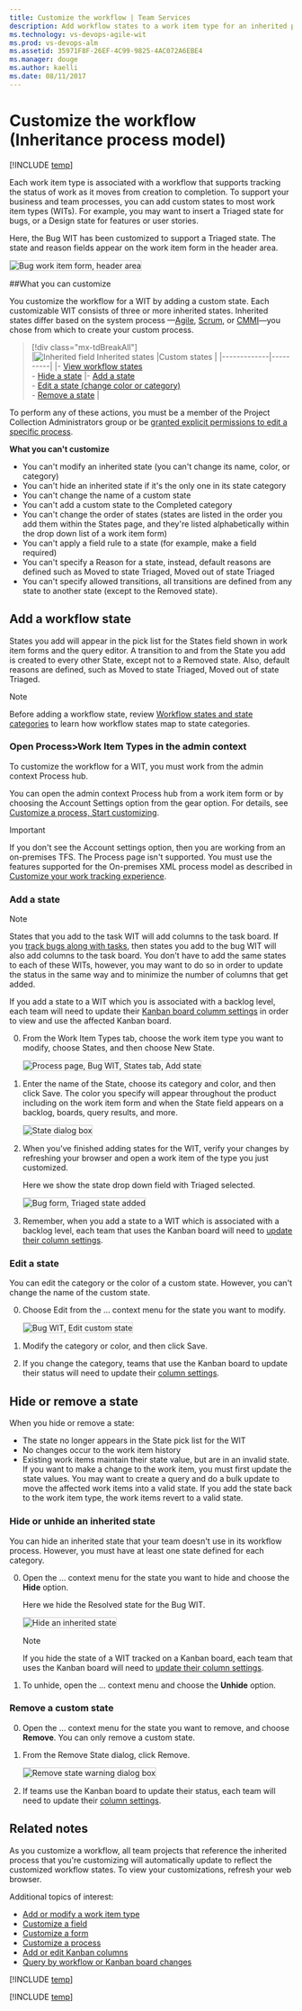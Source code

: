 ```yaml
---
title: Customize the workflow | Team Services    
description: Add workflow states to a work item type for an inherited process for Visual Studio Team Services (VSTS)   
ms.technology: vs-devops-agile-wit
ms.prod: vs-devops-alm
ms.assetid: 35971F8F-26EF-4C99-9825-4AC072A6EBE4  
ms.manager: douge
ms.author: kaelli
ms.date: 08/11/2017 
---
```


# Customize the workflow (Inheritance process model)   

[!INCLUDE [temp](../_shared/process-feature-availability.md)]

Each work item type is associated with a workflow that supports tracking the status of work as it moves from creation to completion. To support your business and team processes, you can add custom states to most work item types (WITs). For example, you may want to insert a Triaged state for bugs, or a Design state for features or user stories. 

Here, the Bug WIT has been customized to support a Triaged state. The state and reason fields appear on the work item form in the header area.

<img src="_img/cust-workflow-form-triage-header.png" alt="Bug work item form, header area" style="border: 1px solid #CCCCCC;" /> 

##What you can customize   

You customize the workflow for a WIT by adding a custom state. Each customizable WIT consists of three or more inherited states. Inherited states differ based on the system process &mdash;[Agile](../guidance/agile-process.md), [Scrum](../guidance/scrum-process.md), or [CMMI](../guidance/cmmi-process.md)&mdash;you chose from which to create your custom process. 

> [!div class="mx-tdBreakAll"]  
> |![Inherited field](_img/inherited-icon.png) Inherited states |Custom states |
> |-------------|----------|
> |- [View workflow states](#hide-state)<br/>- [Hide a state](#hide-state) |- [Add a state](#add-states)<br/>- [Edit a state (change color or category)](#edit-state)<br/>- [Remove a state](customize-process-workflow.md#remove-state) |  

To perform any of these actions, you must be a member of the Project Collection Administrators group or be [granted explicit permissions to edit a specific process](manage-process.md#process-permissions).  

**What you can't customize**  
- You can't modify an inherited state (you can't change its name, color, or category)
- You can't hide an inherited state if it's the only one in its state category    
- You can't change the name of a custom state 
- You can't add a custom state to the Completed category
- You can't change the order of states (states are listed in the order you add them within the States page, and they're listed  alphabetically within the drop down list of a work item form)  
- You can't apply a field rule to a state (for example, make a field required)
- You can't specify a Reason for a state, instead, default reasons are defined such as Moved to state Triaged, Moved out of state Triaged 
- You can't specify allowed transitions, all transitions are defined from any state to another state (except to the Removed state).  


<a id="states">  </a>
## Add a workflow state   

States you add will appear in the pick list for the States field shown in work item forms and the query editor. A transition to and from the State you add is created to every other State, except not to a Removed state. Also, default reasons are defined, such as Moved to state Triaged, Moved out of state Triaged.

>[!NOTE]  
>Before adding a workflow state, review [Workflow states and state categories](../concepts/workflow-and-state-categories.md) to learn how workflow states map to state categories. 

<a id="open-process-wit">  </a>
### Open Process>Work Item Types in the admin context

To customize the workflow for a WIT, you must work from the admin context Process hub. 

You can open the admin context Process hub from a work item form or by choosing the Account Settings option from the gear option. For details, see [Customize a process, Start customizing](customize-process.md#start-customizing).

>[!IMPORTANT]  
>If you don't see the Account settings option, then you are working from an on-premises TFS. The Process page isn't supported. You must use the features supported for the On-premises XML process model as described in [Customize your work tracking experience](../customize/customize-work.md).
	
<a id="add-states"></a>
### Add a state 

>[!NOTE]  
>States that you add to the task WIT will add columns to the task board. If you [track bugs along with tasks](../customize/show-bugs-on-backlog.md), then states you add to the bug WIT will also add columns to the task board. You don't have to add the same states to each of these WITs, however, you may want to do so in order to  update the status in the same way and to minimize the number of columns that get added.  
>
>If you add a state to a WIT which you is associated with a backlog level, each team will need to update their [Kanban board columm settings](../kanban/add-columns.md) in order to view and use the affected Kanban board.  

0. From the Work Item Types tab, choose the work item type you want to modify, choose States, and then choose New State.    

	<img src="_img/cpworkflow-add-state.png" alt="Process page, Bug WIT, States tab, Add state" style="border: 1px solid #CCCCCC;" />  

0. Enter the name of the State, choose its category and color, and then click Save. The color you specify will appear throughout the product including on the work item form and when the State field appears on a backlog, boards, query results, and more.  

	<img src="_img/cpw-new-state-triaged.png" alt="State dialog box" style="border: 1px solid #CCCCCC;" />  
	
0. When you've finished adding states for the WIT, verify your changes by refreshing your browser and open a work item of the type you just customized. 

	Here we show the state drop down field with Triaged selected. 

	<img src="_img/cpw-added-triage-state-in-form.png" alt="Bug form, Triaged state added" style="border: 1px solid #CCCCCC;" /> 

0. Remember, when you add a state to a WIT which is associated with a backlog level, each team that uses the Kanban board will need to [update their column settings](../kanban/add-columns.md).

<a id="edit-state"></a>
### Edit a state

You can edit the category or the color of a custom state. However, you can't change the name of the custom state. 

0. Choose Edit from the &hellip; context menu for the state you want to modify.  
  
	<img src="_img/cpworkflow-edit-state.png" alt="Bug WIT, Edit custom state" style="border: 1px solid #CCCCCC;" /> 

0. Modify the category or color, and then click Save. 

0. If you change the category, teams that use the Kanban board to update their status will need to update their [column settings](../kanban/add-columns.md).    
 
<a id="remove-state"></a>
## Hide or remove a state

When you hide or remove a state:  
- The state no longer appears in the State pick list for the WIT
- No changes occur to the work item history     
- Existing work items maintain their state value, but are in an invalid state. If you want to make a change to the work item, you must first update the state values. You may want to create a query and do a bulk update to move the affected work items into a valid state. If you add the state back to the work item type, the work items revert to a valid state.  
 

<a id="hide-state"></a>
### Hide or unhide an inherited state 

You can hide an inherited state that your team doesn't use in its workflow process. However, you must have at least one state defined for each category. 

0. Open the &hellip; context menu for the state you want to hide and choose the **Hide** option. 

	Here we hide the Resolved state for the Bug WIT. 

	<img src="_img/cpworkflow-hide-state.png" alt="Hide an inherited state" style="border: 1px solid #CCCCCC;" /> 

	>[!NOTE]  
	>If you hide the state of a WIT tracked on a Kanban board, each team  that uses the Kanban board will need to [update their column settings](../kanban/add-columns.md).

0. To unhide, open the &hellip; context menu and choose the **Unhide** option.  
 

<a id="remove-state"></a>
### Remove a custom state 
0. Open the &hellip; context menu for the state you want to remove, and choose **Remove**. You can only remove a custom state.     

0. From the Remove State dialog, click Remove.   

	<img src="_img/workflow-remove-state-warning.png" alt="Remove state warning dialog box" style="border: 1px solid #CCCCCC;" />  

0.  If teams use the Kanban board to update their status, each team will need to update their [column settings](../kanban/add-columns.md).    
 

## Related notes  

As you customize a workflow, all team projects that reference the inherited process that you're customizing will automatically update to reflect the customized workflow states. To view your customizations, refresh your web browser.  

Additional topics of interest:  

- [Add or modify a work item type](customize-process-wit.md)
- [Customize a field](customize-process-field.md)  
- [Customize a form](customize-process-form.md)
- [Customize a process](customize-process-field.md) 
- [Add or edit Kanban columns](../kanban/add-columns.md)  
- [Query by workflow or Kanban board changes](../track/query-by-workflow-changes.md)    

[!INCLUDE [temp](../_shared/help-support-shared.md)]

[!INCLUDE [temp](../_shared/custom-help.md)]

<!---
UPDATE CONTENT FOR THIS FWLINK: http://go.microsoft.com/fwlink/?LinkId=286303. 

Requested and Accepted States - Code Review Request and Code Review Response  

Rules governing States 
All work item types need at least 2 statesone Proposed/In Progress state and one Completed state.

-->
 











